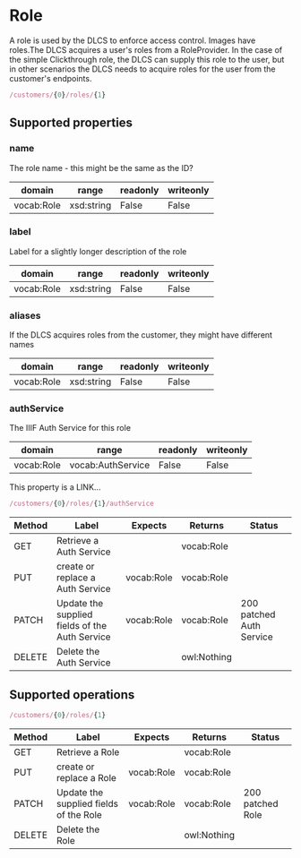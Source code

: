 
# Role

A role is used by the DLCS to enforce access control. Images have roles.The DLCS acquires a user's roles from a RoleProvider. In the case of the simple Clickthrough role, the DLCS can supply this role to the user, but in other scenarios the DLCS needs to acquire roles for the user from the customer's endpoints.


```javascript
/customers/{0}/roles/{1}
```


## Supported properties


### name

The role name - this might be the same as the ID?


|domain|range|readonly|writeonly|
|--|--|--|--|
|vocab:Role|xsd:string|False|False|


### label

Label for a slightly longer description of the role


|domain|range|readonly|writeonly|
|--|--|--|--|
|vocab:Role|xsd:string|False|False|


### aliases

If the DLCS acquires roles from the customer, they might have different names


|domain|range|readonly|writeonly|
|--|--|--|--|
|vocab:Role|xsd:string|False|False|


### authService

The IIIF Auth Service for this role


|domain|range|readonly|writeonly|
|--|--|--|--|
|vocab:Role|vocab:AuthService|False|False|

This property is a LINK...


```javascript
/customers/{0}/roles/{1}/authService
```


|Method|Label|Expects|Returns|Status|
|--|--|--|--|--|
|GET|Retrieve a Auth Service||vocab:Role||
|PUT|create or replace a Auth Service|vocab:Role|vocab:Role||
|PATCH|Update the supplied fields of the Auth Service|vocab:Role|vocab:Role|200 patched Auth Service|
|DELETE|Delete the Auth Service||owl:Nothing||


## Supported operations


```javascript
/customers/{0}/roles/{1}
```


|Method|Label|Expects|Returns|Status|
|--|--|--|--|--|
|GET|Retrieve a Role||vocab:Role||
|PUT|create or replace a Role|vocab:Role|vocab:Role||
|PATCH|Update the supplied fields of the Role|vocab:Role|vocab:Role|200 patched Role|
|DELETE|Delete the Role||owl:Nothing||


